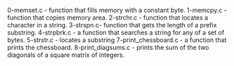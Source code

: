 0-memset.c - function that fills memory with a constant byte.
1-memcpy.c - function that copies memory area.
2-strchr.c - function that locates a character in a string.
3-strspn.c- function that gets the length of a prefix substring.
4-strpbrk.c -  a function that searches a string for any of a set of bytes.
5-strstr.c - locates a substring
7-print_chessboard.c - a function that prints the chessboard.
8-print_diagsums.c - prints the sum of the two diagonals of a square matrix of integers.
